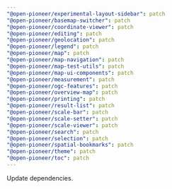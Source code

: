 ```yaml
---
"@open-pioneer/experimental-layout-sidebar": patch
"@open-pioneer/basemap-switcher": patch
"@open-pioneer/coordinate-viewer": patch
"@open-pioneer/editing": patch
"@open-pioneer/geolocation": patch
"@open-pioneer/legend": patch
"@open-pioneer/map": patch
"@open-pioneer/map-navigation": patch
"@open-pioneer/map-test-utils": patch
"@open-pioneer/map-ui-components": patch
"@open-pioneer/measurement": patch
"@open-pioneer/ogc-features": patch
"@open-pioneer/overview-map": patch
"@open-pioneer/printing": patch
"@open-pioneer/result-list": patch
"@open-pioneer/scale-bar": patch
"@open-pioneer/scale-setter": patch
"@open-pioneer/scale-viewer": patch
"@open-pioneer/search": patch
"@open-pioneer/selection": patch
"@open-pioneer/spatial-bookmarks": patch
"@open-pioneer/theme": patch
"@open-pioneer/toc": patch
---
```


Update dependencies.
